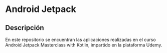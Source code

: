 # Android Jetpack

## Descripción

En este repositorio se encuentran las aplicaciones realizadas en el curso Android Jetpack Masterclass with Kotlin, impartido en la plataforma Udemy.

